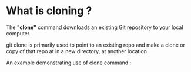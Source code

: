 # What is cloning ?

The **"clone"** command downloads an existing Git repository to your local computer.

git clone is primarily used to point to an existing repo and make a clone or copy of that repo at in a new directory, at another location .

An example demonstrating use of clone command :

